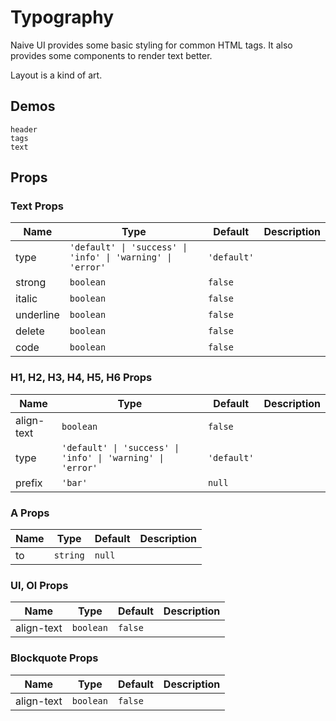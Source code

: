# Typography

Naive UI provides some basic styling for common HTML tags. It also provides some components to render text better.

Layout is a kind of art.

## Demos
```demo
header
tags
text
```

## Props
### Text Props
|Name|Type|Default|Description|
|-|-|-|-|
|type|`'default' \| 'success' \| 'info' \| 'warning' \| 'error'`|`'default'`||
|strong|`boolean`|`false`||
|italic|`boolean`|`false`||
|underline|`boolean`|`false`||
|delete|`boolean`|`false`||
|code|`boolean`|`false`||

### H1, H2, H3, H4, H5, H6 Props
|Name|Type|Default|Description|
|-|-|-|-|
|align-text|`boolean`|`false`||
|type|`'default' \| 'success' \| 'info' \| 'warning' \| 'error'`|`'default'`||
|prefix|`'bar'`|`null`||

### A Props
|Name|Type|Default|Description|
|-|-|-|-|
|to|`string`|`null`||

### Ul, Ol Props
|Name|Type|Default|Description|
|-|-|-|-|
|align-text|`boolean`|`false`||

### Blockquote Props
|Name|Type|Default|Description|
|-|-|-|-|
|align-text|`boolean`|`false`||